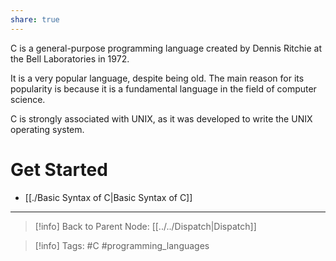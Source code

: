 ```yaml
---
share: true
---
```


C is a general-purpose programming language created by Dennis Ritchie at the Bell Laboratories in 1972.

It is a very popular language, despite being old. The main reason for its popularity is because it is a fundamental language in the field of computer science.

C is strongly associated with UNIX, as it was developed to write the UNIX operating system.

# Get Started

- [[./Basic Syntax of C|Basic Syntax of C]]

---

>[!info] Back to Parent Node: [[../../Dispatch|Dispatch]]

>[!info] Tags: #C #programming_languages